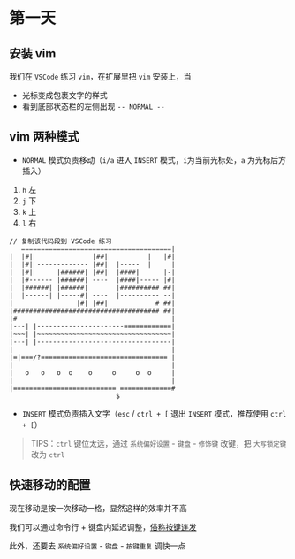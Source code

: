 # 第一天

## 安装 vim

我们在 `VSCode` 练习 `vim`，在扩展里把 `vim` 安装上，当

- 光标变成包裹文字的样式
- 看到底部状态栏的左侧出现 `-- NORMAL --`

## vim 两种模式

- `NORMAL` 模式负责移动（`i/a` 进入 `INSERT` 模式，`i`为当前光标处，`a` 为光标后方插入）

1. `h` 左
2. `j` 下
3. `k` 上
4. `l` 右

```
// 复制该代码段到 VSCode 练习
   ======================================|
|  |#|               |##|          |   |#|
|  |#| ------------- |##|  |-----  |     |
|  |#|      |######| |##|  |####|      |-|
|  |#------ |######| ----  |####|----- |#|
|  |######| |######|       |########## ##|
|  |------| |-----#| ----  |---------- --|
|                |#| |##|            # ##|
|##################################### ##|
|#                                       |
|---| |----------------------============|
|~~~| |~~~~~~~~~~~~~~~~~~~~~~~~~~~~~~~~~~|
|---| |----------------------------------|
|                                        |
|=|===/?================================ |
|                                        |
|   o   o   o  o    o     o     o  o     |
|                                        |
|========================== =============#
                           $
```

- `INSERT` 模式负责插入文字（`esc` / `ctrl + [` 退出 `INSERT` 模式，推荐使用 `ctrl + [`）

> TIPS：`ctrl` 键位太远，通过 `系统偏好设置` - `键盘` - `修饰键` 改键，把 `大写锁定键` 改为 `ctrl`

## 快速移动的配置

现在移动是按一次移动一格，显然这样的效率并不高

我们可以通过命令行 + 键盘内延迟调整，[俗称按键连发](https://github.com/VSCodeVim/Vim#mac)

此外，还要去 `系统偏好设置` - `键盘` - `按键重复` 调快一点
